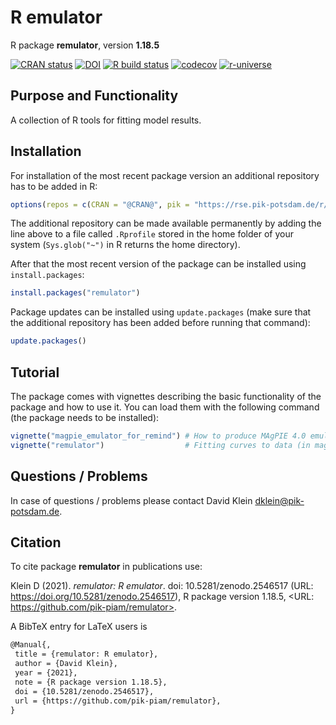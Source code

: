 # R emulator

R package **remulator**, version **1.18.5**

[![CRAN status](https://www.r-pkg.org/badges/version/remulator)](https://cran.r-project.org/package=remulator) [![DOI](https://zenodo.org/badge/DOI/10.5281/zenodo.2546517.svg)](https://doi.org/10.5281/zenodo.2546517) [![R build status](https://github.com/pik-piam/remulator/workflows/check/badge.svg)](https://github.com/pik-piam/remulator/actions) [![codecov](https://codecov.io/gh/pik-piam/remulator/branch/master/graph/badge.svg)](https://codecov.io/gh/pik-piam/remulator) [![r-universe](https://pik-piam.r-universe.dev/badges/remulator)](https://pik-piam.r-universe.dev/ui#builds)

## Purpose and Functionality

A collection of R tools for fitting model results. 


## Installation

For installation of the most recent package version an additional repository has to be added in R:

```r
options(repos = c(CRAN = "@CRAN@", pik = "https://rse.pik-potsdam.de/r/packages"))
```
The additional repository can be made available permanently by adding the line above to a file called `.Rprofile` stored in the home folder of your system (`Sys.glob("~")` in R returns the home directory).

After that the most recent version of the package can be installed using `install.packages`:

```r 
install.packages("remulator")
```

Package updates can be installed using `update.packages` (make sure that the additional repository has been added before running that command):

```r 
update.packages()
```

## Tutorial

The package comes with vignettes describing the basic functionality of the package and how to use it. You can load them with the following command (the package needs to be installed):

```r
vignette("magpie_emulator_for_remind") # How to produce MAgPIE 4.0 emulators and use them in REMIND 2.0
vignette("remulator")                  # Fitting curves to data (in magclass format) and plotting the curves to nice graphs and pdf
```

## Questions / Problems

In case of questions / problems please contact David Klein <dklein@pik-potsdam.de>.

## Citation

To cite package **remulator** in publications use:

Klein D (2021). _remulator: R emulator_. doi: 10.5281/zenodo.2546517 (URL: https://doi.org/10.5281/zenodo.2546517), R package version 1.18.5, <URL: https://github.com/pik-piam/remulator>.

A BibTeX entry for LaTeX users is

 ```latex
@Manual{,
  title = {remulator: R emulator},
  author = {David Klein},
  year = {2021},
  note = {R package version 1.18.5},
  doi = {10.5281/zenodo.2546517},
  url = {https://github.com/pik-piam/remulator},
}
```

